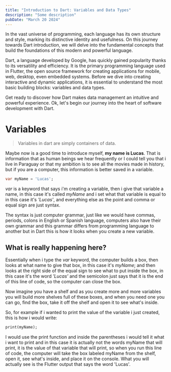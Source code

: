 ```yaml
---
title: "Introduction to Dart: Variables and Data Types"
description: "Some description"
pubDate: "March 20 2024"
---
```


In the vast universe of programming, each language has its own structure and style, marking its distinctive identity and usefulness. On this journey towards Dart introduction, we will delve into the fundamental concepts that build the foundations of this modern and powerful language.

Dart, a language developed by Google, has quickly gained popularity thanks to its versatility and efficiency. It is the primary programming language used in Flutter, the open source framework for creating applications for mobile, web, desktop, even embedded systems. Before we dive into creating interactive and dynamic applications, it is essential to understand the most basic building blocks: variables and data types.

Get ready to discover how Dart makes data management an intuitive and powerful experience. Ok, let's begin our journey into the heart of software development with Dart.

# Variables

> Variables in dart are simply containers of data.

Maybe now is a good time to introduce myself, **my name is Lucas**. That is information that as human beings we hear frequently or I could tell you that i live in Paraguay or that my ambition is to see all the movies made in history, but if you are a computer, this information is better saved in a variable.

```dart
var myName = 'Lucas';
```

*var* is a keyword that says i'm creating a variable, then i give that variable a name, in this case it's called *myName* and i set what that variable is equal to in this case it's *'Lucas'*, and everything else as the point and comma or equal sign are just syntax.

The syntax is just computer grammar, just like we would have commas, periods, colons in English or Spanish language, computers also have their own grammar and this grammar differs from programming language to another but in Dart this is how it looks when you create a new variable.

## What is really happening here?

Essentially when i type the *var* keyword, the computer builds a box, then looks at what name to give that box, in this case it's *myName*; and then looks at the right side of the equal sign to see what to put inside the box, in this case it's the word *'Lucas'* and the semicolon just says that it is the end of this line of code, so the computer can close the box.

Now imagine you have a shelf and as you create more and more variables you will build more shelves full of these boxes, and when you need one you can go, find the box, take it off the shelf and open it to see what's inside.

So, for example if i wanted to print the value of the variable i just created, this is how i would write:

```dart
print(myName);
```

I would use the print function and inside the parentheses i would tell it what i want to print and in this case it is actually not the words myName that will print, it is the value of that variable that will print, so when you run this line of code, the computer will take the box labeled myName from the shelf, open it, see what's inside, and place it on the console. What you will actually see is the Flutter output that says the word 'Lucas'.